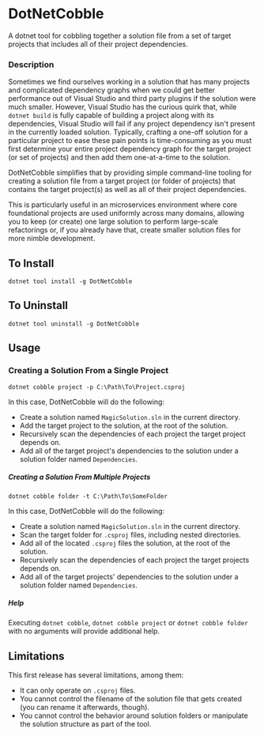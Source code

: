 # DotNetCobble
A dotnet tool for cobbling together a solution file from a set of target projects that includes all of their project dependencies.

### Description
Sometimes we find ourselves working in a solution that has many projects and complicated dependency graphs when we could get better performance out of Visual Studio and third party plugins if the solution were much smaller. However, Visual Studio has the curious quirk that, while `dotnet build` is fully capable of building a project along with its dependencies, Visual Studio will fail if any project dependency isn't present in the currently loaded solution. Typically, crafting a one-off solution for a particular project to ease these pain points is time-consuming as you must first determine your entire project dependency graph for the target project (or set of projects) and then add them one-at-a-time to the solution.

DotNetCobble simplifies that by providing simple command-line tooling for creating a solution file from a target project (or folder of projects) that contains the target project(s) as well as all of their project dependencies.

This is particularly useful in an microservices environment where core foundational projects are used uniformly across many domains, allowing you to keep (or create) one large solution to perform large-scale refactorings or, if you already have that, create smaller solution files for more nimble development.

## To Install
`dotnet tool install -g DotNetCobble`

## To Uninstall
`dotnet tool uninstall -g DotNetCobble`

## Usage
### Creating a Solution From a Single Project
`dotnet cobble project -p C:\Path\To\Project.csproj`

In this case, DotNetCobble will do the following:
* Create a solution named `MagicSolution.sln` in the current directory.
* Add the target project to the solution, at the root of the solution.
* Recursively scan the dependencies of each project the target project depends on.
* Add all of the target project's dependencies to the solution under a solution folder named `Dependencies`.

##### Creating a Solution From Multiple Projects
`dotnet cobble folder -t C:\Path\To\SomeFolder`

In this case, DotNetCobble will do the following:
* Create a solution named `MagicSolution.sln` in the current directory.
* Scan the target folder for `.csproj` files, including nested directories.
* Add all of the located `.csproj` files the solution, at the root of the solution.
* Recursively scan the dependencies of each project the target projects depends on.
* Add all of the target projects' dependencies to the solution under a solution folder named `Dependencies`.

##### Help
Executing `dotnet cobble`, `dotnet cobble project` or `dotnet cobble folder` with no arguments will provide additional help.

## Limitations
This first release has several limitations, among them:
* It can only operate on `.csproj` files.
* You cannot control the filename of the solution file that gets created (you can rename it afterwards, though).
* You cannot control the behavior around solution folders or manipulate the solution structure as part of the tool.